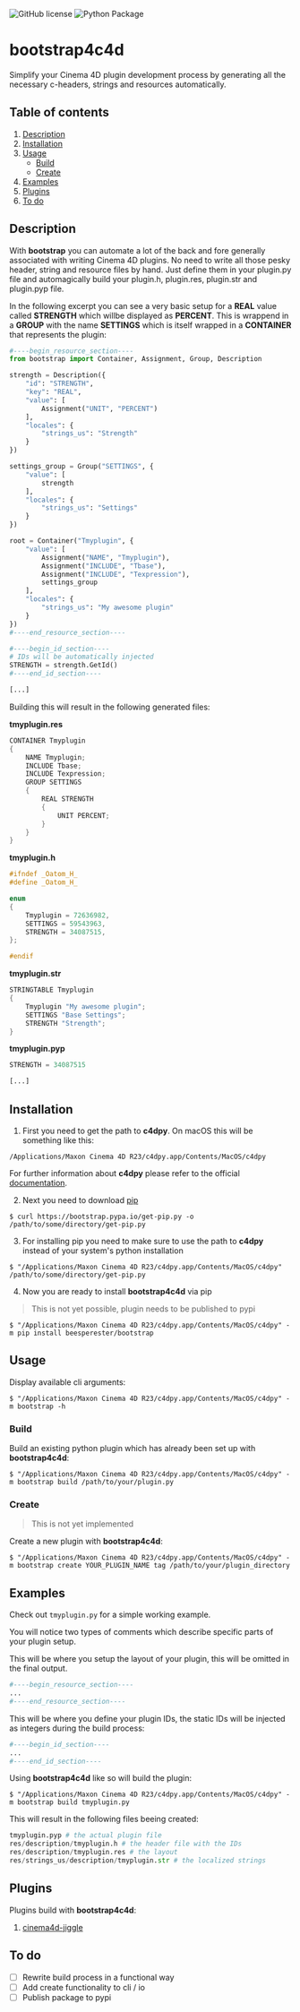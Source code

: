 ![GitHub license](https://img.shields.io/badge/license-MIT-blue.svg) ![Python Package](https://github.com/beesperester/cinema4d-bootstrap/workflows/Python%20Package/badge.svg?branch=main)

# bootstrap4c4d

Simplify your Cinema 4D plugin development process by generating all the necessary c-headers, strings and resources automatically.

## Table of contents
1. [Description](#Description)
1. [Installation](#Installation)
1. [Usage](#Usage)
    - [Build](#Build)
    - [Create](#Create)
1. [Examples](#Examples)
1. [Plugins](#Plugins)
1. [To do](#To-do)

## Description

With **bootstrap** you can automate a lot of the back and fore generally associated with writing Cinema 4D plugins. No need to write all those pesky header, string and resource files by hand. Just define them in your plugin.py file and automagically build your plugin.h, plugin.res, plugin.str and plugin.pyp file.

In the following excerpt you can see a very basic setup for a **REAL** value called **STRENGTH** which willbe displayed as **PERCENT**. This is wrappend in a **GROUP** with the name **SETTINGS** which is itself wrapped in a **CONTAINER** that represents the plugin:

```python
#----begin_resource_section----
from bootstrap import Container, Assignment, Group, Description

strength = Description({
    "id": "STRENGTH",
    "key": "REAL",
    "value": [
        Assignment("UNIT", "PERCENT")
    ],
    "locales": {
        "strings_us": "Strength"
    }
})

settings_group = Group("SETTINGS", {
    "value": [
        strength
    ],
    "locales": {
        "strings_us": "Settings"
    }
})

root = Container("Tmyplugin", {
    "value": [
        Assignment("NAME", "Tmyplugin"),
        Assignment("INCLUDE", "Tbase"),
        Assignment("INCLUDE", "Texpression"),
        settings_group
    ],
    "locales": {
        "strings_us": "My awesome plugin"
    }
})
#----end_resource_section----

#----begin_id_section----
# IDs will be automatically injected
STRENGTH = strength.GetId()
#----end_id_section----

[...]
```

Building this will result in the following generated files:

**tmyplugin.res**
```C++
CONTAINER Tmyplugin
{
    NAME Tmyplugin;
    INCLUDE Tbase;
    INCLUDE Texpression;
    GROUP SETTINGS
    {
        REAL STRENGTH
        {
            UNIT PERCENT;
        }
    }
}
```

**tmyplugin.h**
```C++
#ifndef _Oatom_H_
#define _Oatom_H_

enum
{
    Tmyplugin = 72636982,
    SETTINGS = 59543963,
    STRENGTH = 34087515,
};

#endif
```

**tmyplugin.str**
```C++
STRINGTABLE Tmyplugin
{
    Tmyplugin "My awesome plugin";
    SETTINGS "Base Settings";
    STRENGTH "Strength";
}
```

**tmyplugin.pyp**
```python
STRENGTH = 34087515

[...]
```

## Installation

1. First you need to get the path to **c4dpy**. On macOS this will be something like this:
```
/Applications/Maxon Cinema 4D R23/c4dpy.app/Contents/MacOS/c4dpy
```

For further information about **c4dpy** please refer to the official [documentation](https://developers.maxon.net/docs/Cinema4DPythonSDK/html/manuals/introduction/python_c4dpy.html).

2. Next you need to download [pip](https://pip.pypa.io/en/stable/installing/)
```
$ curl https://bootstrap.pypa.io/get-pip.py -o /path/to/some/directory/get-pip.py
```

3. For installing pip you need to make sure to use the path to **c4dpy** instead of your system's python  installation
```
$ "/Applications/Maxon Cinema 4D R23/c4dpy.app/Contents/MacOS/c4dpy" /path/to/some/directory/get-pip.py
```

4. Now you are ready to install **bootstrap4c4d** via pip

> This is not yet possible, plugin needs to be published to pypi

```
$ "/Applications/Maxon Cinema 4D R23/c4dpy.app/Contents/MacOS/c4dpy" -m pip install beesperester/bootstrap
```

## Usage

Display available cli arguments:

```
$ "/Applications/Maxon Cinema 4D R23/c4dpy.app/Contents/MacOS/c4dpy" -m bootstrap -h
```

### Build

Build an existing python plugin which has already been set up with **bootstrap4c4d**:

```
$ "/Applications/Maxon Cinema 4D R23/c4dpy.app/Contents/MacOS/c4dpy" -m bootstrap build /path/to/your/plugin.py
```

### Create

> This is not yet implemented

Create a new plugin with **bootstrap4c4d**:

```
$ "/Applications/Maxon Cinema 4D R23/c4dpy.app/Contents/MacOS/c4dpy" -m bootstrap create YOUR_PLUGIN_NAME tag /path/to/your/plugin_directory
```

## Examples

Check out `tmyplugin.py` for a simple working example.

You will notice two types of comments which describe specific parts of your plugin setup.

This will be where you setup the layout of your plugin, this will be omitted in the final output.

```python
#----begin_resource_section----
...
#----end_resource_section----
```

This will be where you define your plugin IDs, the static IDs will be injected as integers during the build process:

```python
#----begin_id_section----
...
#----end_id_section----
```

Using **bootstrap4c4d** like so will build the plugin:

```
$ "/Applications/Maxon Cinema 4D R23/c4dpy.app/Contents/MacOS/c4dpy" -m bootstrap build tmyplugin.py
```

This will result in the following files beeing created:

```python
tmyplugin.pyp # the actual plugin file
res/description/tmyplugin.h # the header file with the IDs
res/description/tmyplugin.res # the layout
res/strings_us/description/tmyplugin.str # the localized strings
```

## Plugins

Plugins build with **bootstrap4c4d**:

1. [cinema4d-jiggle](https://github.com/beesperester/cinema4d-jiggle)

## To do

- [ ] Rewrite build process in a functional way
- [ ] Add create functionality to cli / io
- [ ] Publish package to pypi